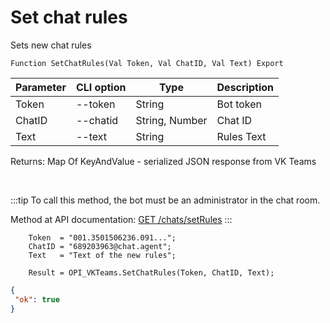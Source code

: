 ﻿---
sidebar_position: 14
---

# Set chat rules
 Sets new chat rules



`Function SetChatRules(Val Token, Val ChatID, Val Text) Export`

  | Parameter | CLI option | Type | Description |
  |-|-|-|-|
  | Token | --token | String | Bot token |
  | ChatID | --chatid | String, Number | Chat ID |
  | Text | --text | String | Rules Text |

  
  Returns:  Map Of KeyAndValue - serialized JSON response from VK Teams

<br/>

:::tip
To call this method, the bot must be an administrator in the chat room.

 Method at API documentation: [GET /chats/setRules](https://teams.vk.com/botapi/#/chats/get_chats_setRules)
:::
<br/>


```bsl title="Code example"
    Token  = "001.3501506236.091...";
    ChatID = "689203963@chat.agent";
    Text   = "Text of the new rules";

    Result = OPI_VKTeams.SetChatRules(Token, ChatID, Text);
```
 



```json title="Result"
{
 "ok": true
}
```
